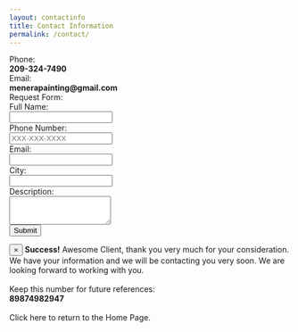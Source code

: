 ```yaml
---
layout: contactinfo
title: Contact Information
permalink: /contact/
---
```

<div class="container-fluid request-info">
  <div class="row">
    <div class="col-md-offset-3 col-md-2">Phone:</div>
    <div class="col-md-4"><strong>209-324-7490</strong></div>
  </div>
  <div class="row">
    <div class="col-md-offset-3 col-md-2">Email:</div>
    <div class="col-md-4"><strong>menerapainting@gmail.com</strong></div>
  </div>
  <div class="row">
    <div class="col-md-offset-3 col-md-2">Request Form:</div>
    <div class="col-md-4">
      <div class="panel panel-default">
        <div class="panel-body">
          <form id="estimateRequestForm" class="form-horizontal" action="#" method="get">
              <div class="form-group" id="fullNameGroup">
                <label for="fullName" class="col-sm-3 control-label">Full Name:</label>
                <div class="col-sm-8">
                  <input id="fullName" type="text" class="form-control" name="fullName" placeholder="" aria-describedby="helpBlockFullName"> 
                </div>
                <span id="helpBlockFullName" class="help-block"></span>
              </div>
              <div class="form-group" id="phoneNumGroup">
                <label for="phoneNum" class="col-sm-3 control-label">Phone Number:</label>
                <div class="col-sm-8">
                  <input id="phoneNum" type="text" class="form-control" name="phoneNum" placeholder="XXX-XXX-XXXX"> 
                </div>
                <span id="helpBlockPhoneNum" class="help-block"></span>
              </div>
              <div class="form-group" id="emailGroup">
                <label for="email" class="col-sm-3 control-label">Email:</label>
                <div class="col-sm-8">
                  <input id="email" type="email" class="form-control" name="email" placeholder="">
                </div>
                <span id="helpBlockEmail" class="help-block"></span>
              </div>
              <div class="form-group" id="cityGroup">
                <label for="city" class="col-sm-3 control-label">City:</label>
                <div class="col-sm-8">
                  <input id="city" type="text" class="form-control" name="city" placeholder="">
                </div>
                <span id="helpBlockCity" class="help-block"></span>
              </div>
              <div class="form-group" id="descriptionGroup">
                <label for="description" class="col-sm-3 control-label">Description:</label>
                <div class="col-sm-8">
                  <textarea id="description" name="description" class="form-control" rows="3" placeholder="A brief description of we need to paint.">
                  </textarea>
                </div>
                <span id="helpBlockDescription" class="help-block"></span>
              </div>
              <div class="form-group">
                <div class="col-sm-offset-3 col-sm-4">
                  <button id="requestEstimateBtn" type="submit" class="btn btn-default" data-saving-text="Saving...">Submit</button>
                </div>
              </div>
            </form>
            <div id="serverReceipt" class="alert alert-success alert-dismissible" role="alert">
              <button type="button" class="close" data-dismiss="alert" aria-label="Close"><span aria-hidden="true">&times;</span></button>
              <strong>Success!</strong> <span id="customerName">Awesome Client</span>, thank you very much for your consideration. We have your information and we will be contacting you very soon. We are looking forward to working with you.
              <br><br>
              Keep this number for future references:<br> <strong id='refNum'>89874982947</strong>  
              <br><br>
              <a>Click here to return to the Home Page.</a>
            </div>
        </div>
      </div>
    </div>
  </div>
</div>